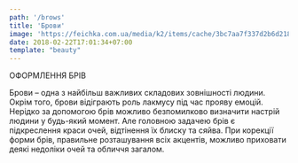 ```yaml
---
path: '/brows'
title: 'Брови'
image: 'https://feichka.com.ua/media/k2/items/cache/3bc7aa7f337d2b6d218588b9fca9e94f_S.jpg'
date: 2018-02-22T17:01:34+07:00
template: "beauty"
---
```


ОФОРМЛЕННЯ  БРІВ

Брови – одна з найбільш важливих складових зовнішності людини. Окрім того, брови відіграють роль лакмусу під час прояву емоцій. Нерідко за допомогою брів можливо безпомилково визначити настрій людини у будь-який момент. Але головною задачею брів є підкреслення краси очей, відтінення їх блиску та сяйва. При корекції форми брів, правильне розташування всіх акцентів, можливо приховати деякі недоліки очей та обличчя загалом.

